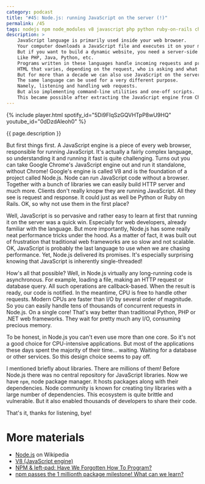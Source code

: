 ```yaml
---
category: podcast
title: "#45: Node.js: running JavaScript on the server (!)"
permalink: /45
tags: nodejs npm node_modules v8 javascript php python ruby-on-rails chrome
description: >
    JavaScript language is primarily used inside your web browser.
    Your computer downloads a JavaScript file and executes it on your machine.
    But if you want to build a dynamic website, you need a server-side language.
    Like PHP, Java, Python, etc.
    Programs written in these languages handle incoming requests and produce dynamic HTML.
    HTML that varies, depending on the request, who is asking and what data is available in the underlying database.
    But for more than a decade we can also use JavaScript on the server.
    The same language can be used for a very different purpose.
    Namely, listening and handling web requests.
    But also implementing command-line utilities and one-off scripts.
    This became possible after extracting the JavaScript engine from Chrome browser.
---
```


{% include player.html spotify_id="5Di9FIqSzGQVHTpP8wU9HQ" youtube_id="0dDzdAleoh0" %}

{{ page.description }}

But first things first.
A JavaScript engine is a piece of every web browser, responsible for running JavaScript.
It's actually a fairly complex language, so understanding it and running it fast is quite challenging.
Turns out you can take Google Chrome's JavaScript engine out and run it standalone, without Chrome!
Google's engine is called V8 and is the foundation of a project called Node.js.
Node can run JavaScript code without a browser.
Together with a bunch of libraries we can easily build HTTP server and much more.
Clients don't really knopw they are running JavaScript.
All they see is request and response.
It could just as well be Python or Ruby on Rails.
OK, so why not use them in the first place?

Well, JavaScript is so pervasive and rather easy to learn at first that running it on the server was a quick win.
Especially for web developers, already familiar with the language.
But more importantly, Node.js has some really neat performance tricks under the hood.
As a matter of fact, it was built out of frustration that traditional web frameworks are so slow and not scalable.
OK, JavaScript is probably the last language to use when we are chasing performance.
Yet, Node.js delivered its promises.
It's especially surprising knowing that JavaScript is inherently single-threaded!

How's all that possible?
Well, in Node.js virtually any long-running code is asynchronous.
For example, loading a file, making an HTTP request or database query.
All such operations are callback-based.
When the result is ready, our code is notified.
In the meantime, CPU is free to handle other requests.
Modern CPUs are faster than I/O by several order of magnitude.
So you can easily handle tens of thousands of concurrent requests in Node.js.
On a single core!
That's way better than traditional Python, PHP or .NET web frameworks.
They wait for pretty much any I/O, consuming precious memory.

To be honest, in Node.js you can't even use more than one core.
So it's not a good choice for CPU-intensive applications.
But most of the applications these days spent the majority of their time... waiting.
Waiting for a database or other services.
So this design choice seems to pay off.

I mentioned briefly about libraries.
There are millions of them!
Before Node.js there was no central repository for JavaScript libraries.
Now we have `npm`, node package manager.
It hosts packages along with their dependencies.
Node community is known for creating tiny libraries with a large number of dependencies.
This ecosystem is quite brittle and vulnerable.
But it also enabled thousands of developers to share their code.

That's it, thanks for listening, bye!


# More materials

* [Node.js](https://en.wikipedia.org/wiki/Node.js) on Wikipedia
* [V8 (JavaScript engine)](https://en.wikipedia.org/wiki/V8_(JavaScript_engine))
* [NPM & left-pad: Have We Forgotten How To Program?](https://www.davidhaney.io/npm-left-pad-have-we-forgotten-how-to-program/)
* [npm passes the 1 millionth package milestone! What can we learn?](https://snyk.io/blog/npm-passes-the-1-millionth-package-milestone-what-can-we-learn/)

